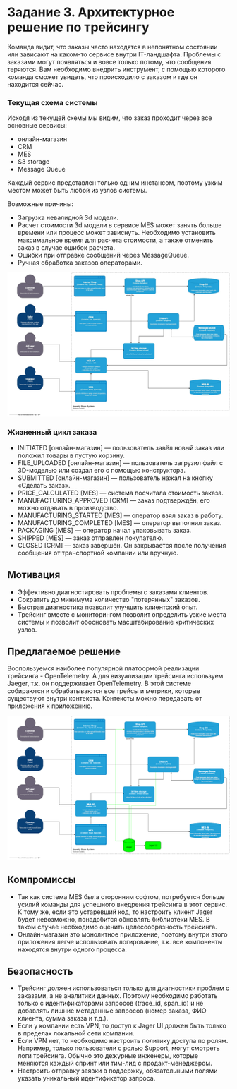 # Задание 3. Архитектурное решение по трейсингу

Команда видит, что заказы часто находятся в непонятном состоянии или зависают на каком-то сервисе внутри IT-ландшафта. Проблемы с заказами могут появляться и вовсе только потому, что сообщения теряются.
Вам необходимо внедрить инструмент, с помощью которого команда сможет увидеть, что происходило с заказом и где он находится сейчас.

### Текущая схема системы

Исходя из текущей схемы мы видим, что заказ проходит через все основные сервисы:
- онлайн-магазин
- CRM
- MES
- S3 storage
- Message Queue

Каждый сервис представлен только одним инстансом, поэтому узким местом может быть любой из узлов системы. 

Возможные причины:
- Загрузка невалидной 3d модели.
- Расчет стоимости 3d модели в сервисе MES может занять больше времени или процесс может зависнуть. Необходимо установить максимальное время для расчета стоимости, а также отменить заказ в случае ошибок расчета.
- Ошибки при отправке сообщений через MessageQueue.
- Ручная обработка заказов операторами.

![Текущая схема системы](../images/current-schema.jpg)

### Жизненный цикл заказа

- INITIATED [онлайн-магазин] — пользователь завёл новый заказ или положил товары в пустую корзину.
- FILE_UPLOADED [онлайн-магазин] — пользователь загрузил файл с 3D-моделью или создал его с помощью конструктора.
- SUBMITTED [онлайн-магазин] — пользователь нажал на кнопку «Сделать заказ».
- PRICE_CALCULATED [MES] — система посчитала стоимость заказа.
- MANUFACTURING_APPROVED [CRM] — заказ подтверждён, его можно отдавать в производство.
- MANUFACTURING_STARTED [MES] — оператор взял заказ в работу.
- MANUFACTURING_COMPLETED [MES] — оператор выполнил заказ.
- PACKAGING [MES] — оператор начал упаковывать заказ.
- SHIPPED [MES] — заказ отправлен покупателю.
- CLOSED [CRM] — заказ завершён. Он закрывается после получения сообщения от транспортной компании или вручную.

## Мотивация

- Эффективно диагностировать проблемы с заказами клиентов.
- Сократить до минимума количество "потерянных" заказов.
- Быстрая диагностика позволит улучшить клиентский опыт.
- Трейсинг вместе с мониторингом позволит определить узкие места системы и позволит обосновать масштабирование критических узлов.

## Предлагаемое решение

Воспользуемся наиболее популярной платформой реализации трейсинга - OpenTelemetry. А для визуализации трейсинга используем Jaeger, т.к. он поддерживает OpenTelemetry.
В этой системе собираются и обрабатываются все трейсы и метрики, которые существуют внутри контекста. Контексты можно передавать от приложения к приложению.

![Cхема системы с трейсингом](../images/jager-schema.png)

## Компромиссы

- Так как система MES была сторонним софтом, потребуется больше усилий команды для успешного внедрения трейсинга в этот сервис. К тому же, если это устаревший код, то настроить клиент Jager будет невозможно, понадобится обновлять библиотеки MES. В таком случае необходимо оценить целесообразность трейсинга.
- Онлайн-магазин это монолитное приложение, поэтому внутри этого приложения легче использовать логирование, т.к. все компоненты находятся внутри одного процесса.

## Безопасность

- Трейсинг должен использоваться только для диагностики проблем с заказами, а не аналитики данных. Поэтому необходимо работать только с идентификаторами запросов (trace_id, span_id) и не добавлять лишние метаданные запросов (номер заказа, ФИО клиента, сумма заказа и т.д.).
- Если у компании есть VPN, то доступ к Jager UI должен быть только в пределах локальной сети компании.
- Если VPN нет, то необходимо настроить политику доступа по ролям. Например, только пользователи с ролью Support, могут смотреть логи трейсинга. Обычно это дежурные инженеры, которые меняются каждый спринт или тим-лид с продакт-менеджером.
- Настроить отправку заявки в поддержку, обязательными полями указать уникальный идентификатор запроса.
